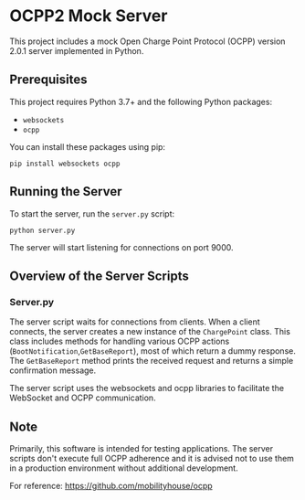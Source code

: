 # OCPP2 Mock Server

This project includes a mock Open Charge Point Protocol (OCPP) version 2.0.1 server implemented in Python.

## Prerequisites

This project requires Python 3.7+ and the following Python packages:

- `websockets`
- `ocpp`

You can install these packages using pip:
```
pip install websockets ocpp
```

## Running the Server

To start the server, run the `server.py` script:

```
python server.py
```

The server will start listening for connections on port 9000.

## Overview of the Server Scripts

### Server.py

The server script waits for connections from clients. When a client connects, the server creates a new instance of the `ChargePoint` class. This class includes methods for handling various OCPP actions (`BootNotification`,`GetBaseReport`), most of which return a dummy response. The `GetBaseReport` method prints the received request and returns a simple confirmation message.

The server script uses the websockets and ocpp libraries to facilitate the WebSocket and OCPP communication.

## Note

Primarily, this software is intended for testing applications. The server scripts don't execute full OCPP adherence and it is advised not to use them in a production environment without additional development.

For reference:
https://github.com/mobilityhouse/ocpp
